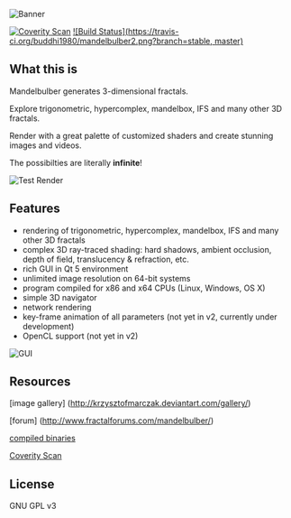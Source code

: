 ![Banner](https://raw.githubusercontent.com/buddhi1980/mandelbulber2/wiki/assets/images/mandelbulberBanner.png)

[![Coverity Scan](https://scan.coverity.com/projects/4723/badge.svg?flat=1)](https://scan.coverity.com/projects/mandelbulber-v2)
[![Build Status](https://travis-ci.org/buddhi1980/mandelbulber2.png?branch=stable, master)](https://travis-ci.org/buddhi1980/mandelbulber2)

## What this is

Mandelbulber generates 3-dimensional fractals.

Explore trigonometric, hypercomplex, mandelbox, IFS and many other 3D fractals.

Render with a great palette of customized shaders and create stunning images and videos.

The possibilties are literally **infinite**!

![Test Render](https://raw.githubusercontent.com/buddhi1980/mandelbulber2/wiki/assets/images/mandelbulberTestrender.jpg)

## Features

- rendering of trigonometric, hypercomplex, mandelbox, IFS and many other 3D fractals
- complex 3D ray-traced shading: hard shadows, ambient occlusion, depth of field, translucency & refraction, etc.
- rich GUI in Qt 5 environment
- unlimited image resolution on 64-bit systems
- program compiled for x86 and x64 CPUs (Linux, Windows, OS X)
- simple 3D navigator
- network rendering
- key-frame animation of all parameters (not yet in v2, currently under development)
- OpenCL support (not yet in v2)


![GUI](https://raw.githubusercontent.com/buddhi1980/mandelbulber2/wiki/assets/images/mandelbulberGUI.jpg)

## Resources

[image gallery] (http://krzysztofmarczak.deviantart.com/gallery/)

[forum] (http://www.fractalforums.com/mandelbulber/)

[compiled binaries](http://sourceforge.net/projects/mandelbulber/)

[Coverity Scan](http://scan.coverity.com/projects/4723?tab=overview)

## License

GNU GPL v3

